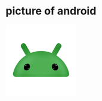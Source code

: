 # picture of android
![Android](https://github.com/zc57534/sbfdzx_top/raw/main/Android/android.svg)
